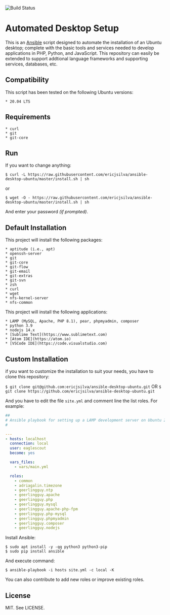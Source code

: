 ![Build Status](https://github.com/ericjsilva/ansible-desktop-ubuntu/actions/workflows/main.yml/badge.svg)
# Automated Desktop Setup

This is an [Ansible](https://github.com/ansible/ansible) script designed to automate the installation of an Ubuntu desktop; complete with the basic tools and services needed to develop applications in PHP, Python, and JavaScript. This repository can easily be extended to support addtional language frameworks and supporting services, databases, etc.

## Compatibility

This script has been tested on the following Ubuntu versions:

    * 20.04 LTS

## Requirements

    * curl
    * git
    * git-core

## Run

If you want to change anything:

```shell
$ curl -L https://raw.githubusercontent.com/ericjsilva/ansible-desktop-ubuntu/master/install.sh | sh
```

or 

```shell
$ wget -O - https://raw.githubusercontent.com/ericjsilva/ansible-desktop-ubuntu/master/install.sh | sh
```

And enter your password _(if prompted)_.

## Default Installation

This project will install the following packages:

    * aptitude (i.e., apt)
    * openssh-server
    * git
    * git-core
    * git-flow
    * git-email
    * git-extras
    * git-svn
    * zsh
    * curl
    * wget
    * nfs-kernel-server
    * nfs-common

This project will install the following applications:

    * LAMP (MySQL, Apache, PHP 8.1), pear, phpmyadmin, composer
    * python 3.9
    * nodejs 14.x
    * [Sublime Text](https://www.sublimetext.com)
    * [Atom IDE](https://atom.io)
    * [VSCode IDE](https://code.visualstudio.com)

## Custom Installation

if you want to customize the installation to suit your needs, you have to clone this repository:

`$ git clone git@github.com:ericjsilva/ansible-desktop-ubuntu.git`  OR
`$ git clone https://github.com/ericjsilva/ansible-desktop-ubuntu.git`

And you have to edit the file `site.yml` and comment line the list roles. For example:

```yml
##
# Ansible playbook for setting up a LAMP development server on Ubuntu 20.04.
#

---
- hosts: localhost
  connection: local
  user: eaglescout
  become: yes

  vars_files:
    - vars/main.yml

  roles:
    - common
    - adriagalin.timezone
    - geerlingguy.ntp
    - geerlingguy.apache
    - geerlingguy.php
    - geerlingguy.mysql
    - geerlingguy.apache-php-fpm
    - geerlingguy.php-mysql
    - geerlingguy.phpmyadmin
    - geerlingguy.composer
    - geerlingguy.nodejs
```

Install Ansible:

    $ sudo apt install -y -qq python3 python3-pip
    $ sudo pip install ansible

And execute command:

    $ ansible-playbook -i hosts site.yml -c local -K

You can also contribute to add new roles or improve existing roles.

## License

MIT. See LICENSE.
